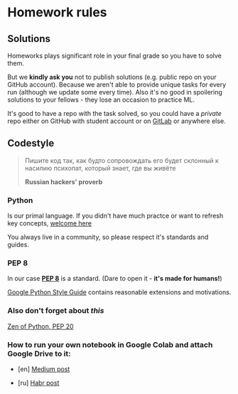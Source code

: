 # Homework rules

## Solutions

Homeworks plays significant role in your final grade so you have to solve them.

But we **kindly ask you** not to publish solutions (e.g. public repo on your GitHub account).
Because we aren't able to provide unique tasks for every run (although we update some every time).
Also it's no good in spoilering solutions to your fellows - they lose an occasion to practice ML.

It's good to have a repo with the task solved, so you could have a *private* repo either on GitHub with student account or on [GitLab](https://gitlab.com/) or anywhere else.

## Codestyle

> Пишите код так, как будто сопровождать его будет склонный к насилию психопат, который знает, где вы живёте
> 
> **Russian hackers' proverb**

### Python

Is our primal language. If you didn't have much practce or want to refresh key concepts, [welcome here](https://pythontutor.ru/)

You always live in a community, so please respect it's standards and guides.

### PEP 8
In our case [__PEP 8__](https://www.python.org/dev/peps/pep-0008/) is a standard. (Dare to open it - __it's made for humans!__)

[Google Python Style Guide](https://google.github.io/styleguide/pyguide.html) contains reasonable extensions and motivations.

### Also don't forget about _this_
[Zen of Python, PEP 20](https://www.python.org/dev/peps/pep-0020/)

### How to run your own notebook in Google Colab and attach Google Drive to it:
* [en] [Medium post](https://towardsdatascience.com/downloading-datasets-into-google-drive-via-google-colab-bcb1b30b0166)

* [ru] [Habr post](https://habr.com/ru/post/348058/)
